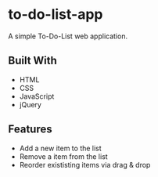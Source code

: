 # to-do-list-app

A simple To-Do-List web application.

## Built With

- HTML
- CSS
- JavaScript
- jQuery

## Features

- Add a new item to the list
- Remove a item from the list
- Reorder exististing items via drag & drop
 
